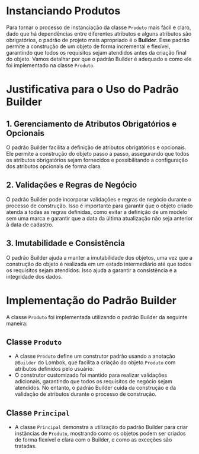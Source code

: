 # Instanciando Produtos

Para tornar o processo de instanciação da classe `Produto` mais fácil e claro, dado que há dependências entre diferentes atributos e alguns atributos são obrigatórios, o padrão de projeto mais apropriado é o **Builder**. Esse padrão permite a construção de um objeto de forma incremental e flexível, garantindo que todos os requisitos sejam atendidos antes da criação final do objeto. Vamos detalhar por que o padrão Builder é adequado e como ele foi implementado na classe `Produto`.

# Justificativa para o Uso do Padrão Builder

## 1. Gerenciamento de Atributos Obrigatórios e Opcionais

O padrão Builder facilita a definição de atributos obrigatórios e opcionais. Ele permite a construção do objeto passo a passo, assegurando que todos os atributos obrigatórios sejam fornecidos e possibilitando a configuração dos atributos opcionais de forma clara.

## 2. Validações e Regras de Negócio

O padrão Builder pode incorporar validações e regras de negócio durante o processo de construção. Isso é importante para garantir que o objeto criado atenda a todas as regras definidas, como evitar a definição de um modelo sem uma marca e garantir que a data da última atualização não seja anterior à data de cadastro.

## 3. Imutabilidade e Consistência

O padrão Builder ajuda a manter a imutabilidade dos objetos, uma vez que a construção do objeto é realizada em um estado intermediário até que todos os requisitos sejam atendidos. Isso ajuda a garantir a consistência e a integridade dos dados.

# Implementação do Padrão Builder

A classe `Produto` foi implementada utilizando o padrão Builder da seguinte maneira:

## Classe `Produto`

- A classe `Produto` define um construtor padrão usando a anotação `@Builder` do Lombok, que facilita a criação do objeto `Produto` com atributos definidos pelo usuário.
- O construtor customizado foi mantido para realizar validações adicionais, garantindo que todos os requisitos de negócio sejam atendidos. No entanto, o padrão Builder cuida da construção e da validação de atributos durante o processo de construção.

## Classe `Principal`

- A classe `Principal` demonstra a utilização do padrão Builder para criar instâncias de `Produto`, mostrando como os objetos podem ser criados de forma flexível e clara com o Builder, e como as exceções são tratadas.
